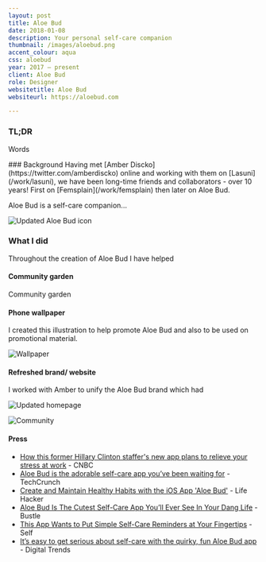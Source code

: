 ```yaml
---
layout: post
title: Aloe Bud
date: 2018-01-08
description: Your personal self-care companion
thumbnail: /images/aloebud.png
accent_colour: aqua
css: aloebud
year: 2017 – present
client: Aloe Bud
role: Designer
websitetitle: Aloe Bud
websiteurl: https://aloebud.com

---
```


<div class="text_container" markdown="1">

### TL;DR
Words

<div class="flex_container">
<div class="two-third" markdown="1">
### Background
Having met [Amber Discko](https://twitter.com/amberdiscko) online and working with them on [Lasuni](/work/lasuni), we have been long-time friends and collaborators - over 10 years! First on [Femsplain](/work/femsplain) then later on Aloe Bud.

Aloe Bud is a self-care companion...
</div>
<div class="one-third">
<img src="/images/aloe/aloebudicon.png" alt="Updated Aloe Bud icon" title="Updated Aloe Bud icon" />
</div>
</div>


### What I did
Throughout the creation of Aloe Bud I have helped

#### Community garden
Community garden

#### Phone wallpaper
I created this illustration to help promote Aloe Bud and also to be used on promotional material.

![Wallpaper](/images/aloe/wallpaper.png)

#### Refreshed brand/ website
I worked with Amber to unify the Aloe Bud brand which had 

![Updated homepage](/images/aloe/aloebud_home.png)

![Community](/images/aloe/community.png)


#### Press
- [How this former Hillary Clinton staffer's new app plans to relieve your stress at work](https://www.cnbc.com/2018/04/20/former-hillary-clinton-staffers-new-app-helps-relieve-stress-at-work.html) - CNBC
- [Aloe Bud is the adorable self-care app you’ve been waiting for](https://techcrunch.com/2018/04/27/aloe-bud-is-the-adorable-self-care-app-youve-been-waiting-for/) - TechCrunch
- [Create and Maintain Healthy Habits with the iOS App 'Aloe Bud'](https://lifehacker.com/create-and-maintain-healthy-habits-with-the-ios-app-alo-1827168141) - Life Hacker
- [Aloe Bud Is The Cutest Self-Care App You’ll Ever See In Your Dang Life](https://www.bustle.com/p/aloe-bud-is-the-cutest-self-care-app-youll-ever-see-in-your-dang-life-8909615) - Bustle
- [This App Wants to Put Simple Self-Care Reminders at Your Fingertips](https://www.self.com/story/amber-discko-self-care-aloe) - Self
- [It’s easy to get serious about self-care with the quirky, fun Aloe Bud app](https://www.digitaltrends.com/mobile/app-attack-aloe-bud/) - Digital Trends

</div>
